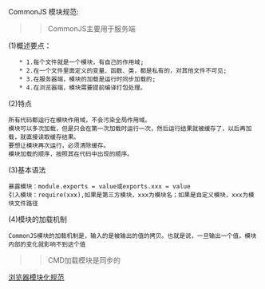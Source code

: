 CommonJS 模块规范:
>>CommonJS主要用于服务端

(1)概述要点：
```
   * 1.每个文件就是一个模块，有自己的作用域;
   * 2.在一个文件里面定义的变量、函数、类，都是私有的，对其他文件不可见;
   * 3.在服务器端，模块的加载是运行时同步加载的;
   * 4.在浏览器端，模块需要提前编译打包处理。
```
(2)特点
```
所有代码都运行在模块作用域，不会污染全局作用域。
模块可以多次加载，但是只会在第一次加载时运行一次，然后运行结果就被缓存了，以后再加载，就直接读取缓存结果。
要想让模块再次运行，必须清除缓存。
模块加载的顺序，按照其在代码中出现的顺序。
```
(3)基本语法
```
暴露模块：module.exports = value或exports.xxx = value
引入模块：require(xxx),如果是第三方模块，xxx为模块名；如果是自定义模块，xxx为模块文件路径
```

(4)模块的加载机制
```
CommonJS模块的加载机制是，输入的是被输出的值的拷贝。也就是说，一旦输出一个值，模块内部的变化就影响不到这个值
```

>>CMD加载模块是同步的

[浏览器模块化规范](./browser.md)
